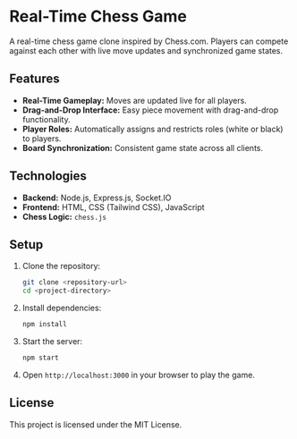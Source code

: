 # Real-Time Chess Game

A real-time chess game clone inspired by Chess.com. Players can compete against each other with live move updates and synchronized game states.

## Features
- **Real-Time Gameplay:** Moves are updated live for all players.
- **Drag-and-Drop Interface:** Easy piece movement with drag-and-drop functionality.
- **Player Roles:** Automatically assigns and restricts roles (white or black) to players.
- **Board Synchronization:** Consistent game state across all clients.

## Technologies
- **Backend:** Node.js, Express.js, Socket.IO
- **Frontend:** HTML, CSS (Tailwind CSS), JavaScript
- **Chess Logic:** `chess.js`

## Setup
1. Clone the repository:
    ```bash
    git clone <repository-url>
    cd <project-directory>
    ```

2. Install dependencies:
    ```bash
    npm install
    ```

3. Start the server:
    ```bash
    npm start
    ```

4. Open `http://localhost:3000` in your browser to play the game.

## License
This project is licensed under the MIT License.
